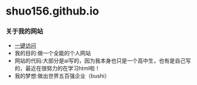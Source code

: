 <h1>shuo156.github.io</h1>
<h3>关于我的网站</h3>
    <ul>
       <li><a href="https://shuo156.github.io/">一键访问</a></li>
       <li>我的目的:做一个全能的个人网站</li>
       <li>网站的代码:大部分是ai写的，因为我本身也只是一个高中生，也有是自己写的，最近在很努力的在学习html啦！</li>
       <li>我的梦想:做出世界五百强企业（bushi）</li>
    </ul>
